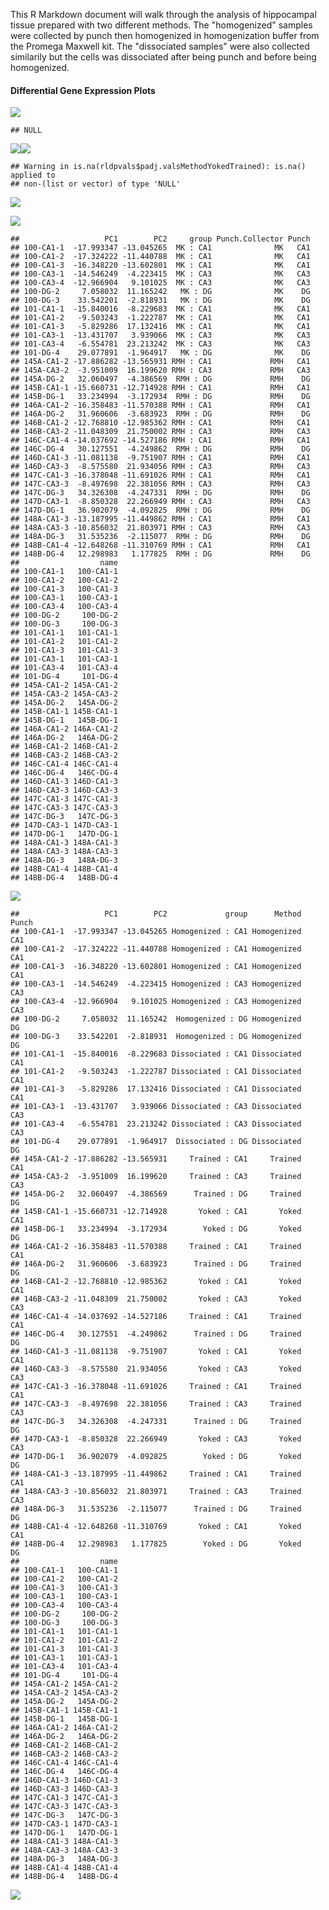 This R Markdown document will walk through the analysis of hippocampal tissue prepared with two different methods. The "homogenized" samples were collected by punch then homogenized in homogenization buffer from the Promega Maxwell kit. The "dissociated samples" were also collected similarily but the cells was dissociated after being punch and before being homogenized.

#### Differential Gene Expression Plots

![](../figures/DifferentialGeneExpressionAnalysis-1.png)

    ## NULL

![](../figures/DifferentialGeneExpressionAnalysis-2.png)![](../figures/DifferentialGeneExpressionAnalysis-3.png)

    ## Warning in is.na(rldpvals$padj.valsMethodYokedTrained): is.na() applied to
    ## non-(list or vector) of type 'NULL'

![](../figures/VennDiagram-1.png)

![](../figures/Heatmap100DEgenes-1.png)

    ##                   PC1        PC2     group Punch.Collector Punch
    ## 100-CA1-1  -17.993347 -13.045265  MK : CA1              MK   CA1
    ## 100-CA1-2  -17.324222 -11.440788  MK : CA1              MK   CA1
    ## 100-CA1-3  -16.348220 -13.602801  MK : CA1              MK   CA1
    ## 100-CA3-1  -14.546249  -4.223415  MK : CA3              MK   CA3
    ## 100-CA3-4  -12.966904   9.101025  MK : CA3              MK   CA3
    ## 100-DG-2     7.058032  11.165242   MK : DG              MK    DG
    ## 100-DG-3    33.542201  -2.818931   MK : DG              MK    DG
    ## 101-CA1-1  -15.840016  -8.229683  MK : CA1              MK   CA1
    ## 101-CA1-2   -9.503243  -1.222787  MK : CA1              MK   CA1
    ## 101-CA1-3   -5.829286  17.132416  MK : CA1              MK   CA1
    ## 101-CA3-1  -13.431707   3.939066  MK : CA3              MK   CA3
    ## 101-CA3-4   -6.554781  23.213242  MK : CA3              MK   CA3
    ## 101-DG-4    29.077891  -1.964917   MK : DG              MK    DG
    ## 145A-CA1-2 -17.886282 -13.565931 RMH : CA1             RMH   CA1
    ## 145A-CA3-2  -3.951009  16.199620 RMH : CA3             RMH   CA3
    ## 145A-DG-2   32.060497  -4.386569  RMH : DG             RMH    DG
    ## 145B-CA1-1 -15.660731 -12.714928 RMH : CA1             RMH   CA1
    ## 145B-DG-1   33.234994  -3.172934  RMH : DG             RMH    DG
    ## 146A-CA1-2 -16.358483 -11.570388 RMH : CA1             RMH   CA1
    ## 146A-DG-2   31.960606  -3.683923  RMH : DG             RMH    DG
    ## 146B-CA1-2 -12.768810 -12.985362 RMH : CA1             RMH   CA1
    ## 146B-CA3-2 -11.048309  21.750002 RMH : CA3             RMH   CA3
    ## 146C-CA1-4 -14.037692 -14.527186 RMH : CA1             RMH   CA1
    ## 146C-DG-4   30.127551  -4.249862  RMH : DG             RMH    DG
    ## 146D-CA1-3 -11.081138  -9.751907 RMH : CA1             RMH   CA1
    ## 146D-CA3-3  -8.575580  21.934056 RMH : CA3             RMH   CA3
    ## 147C-CA1-3 -16.378048 -11.691026 RMH : CA1             RMH   CA1
    ## 147C-CA3-3  -8.497698  22.381056 RMH : CA3             RMH   CA3
    ## 147C-DG-3   34.326308  -4.247331  RMH : DG             RMH    DG
    ## 147D-CA3-1  -8.850328  22.266949 RMH : CA3             RMH   CA3
    ## 147D-DG-1   36.902079  -4.092825  RMH : DG             RMH    DG
    ## 148A-CA1-3 -13.187995 -11.449862 RMH : CA1             RMH   CA1
    ## 148A-CA3-3 -10.856032  21.803971 RMH : CA3             RMH   CA3
    ## 148A-DG-3   31.535236  -2.115077  RMH : DG             RMH    DG
    ## 148B-CA1-4 -12.648268 -11.310769 RMH : CA1             RMH   CA1
    ## 148B-DG-4   12.298983   1.177825  RMH : DG             RMH    DG
    ##                  name
    ## 100-CA1-1   100-CA1-1
    ## 100-CA1-2   100-CA1-2
    ## 100-CA1-3   100-CA1-3
    ## 100-CA3-1   100-CA3-1
    ## 100-CA3-4   100-CA3-4
    ## 100-DG-2     100-DG-2
    ## 100-DG-3     100-DG-3
    ## 101-CA1-1   101-CA1-1
    ## 101-CA1-2   101-CA1-2
    ## 101-CA1-3   101-CA1-3
    ## 101-CA3-1   101-CA3-1
    ## 101-CA3-4   101-CA3-4
    ## 101-DG-4     101-DG-4
    ## 145A-CA1-2 145A-CA1-2
    ## 145A-CA3-2 145A-CA3-2
    ## 145A-DG-2   145A-DG-2
    ## 145B-CA1-1 145B-CA1-1
    ## 145B-DG-1   145B-DG-1
    ## 146A-CA1-2 146A-CA1-2
    ## 146A-DG-2   146A-DG-2
    ## 146B-CA1-2 146B-CA1-2
    ## 146B-CA3-2 146B-CA3-2
    ## 146C-CA1-4 146C-CA1-4
    ## 146C-DG-4   146C-DG-4
    ## 146D-CA1-3 146D-CA1-3
    ## 146D-CA3-3 146D-CA3-3
    ## 147C-CA1-3 147C-CA1-3
    ## 147C-CA3-3 147C-CA3-3
    ## 147C-DG-3   147C-DG-3
    ## 147D-CA3-1 147D-CA3-1
    ## 147D-DG-1   147D-DG-1
    ## 148A-CA1-3 148A-CA1-3
    ## 148A-CA3-3 148A-CA3-3
    ## 148A-DG-3   148A-DG-3
    ## 148B-CA1-4 148B-CA1-4
    ## 148B-DG-4   148B-DG-4

![](../figures/PCA-1.png)

    ##                   PC1        PC2             group      Method Punch
    ## 100-CA1-1  -17.993347 -13.045265 Homogenized : CA1 Homogenized   CA1
    ## 100-CA1-2  -17.324222 -11.440788 Homogenized : CA1 Homogenized   CA1
    ## 100-CA1-3  -16.348220 -13.602801 Homogenized : CA1 Homogenized   CA1
    ## 100-CA3-1  -14.546249  -4.223415 Homogenized : CA3 Homogenized   CA3
    ## 100-CA3-4  -12.966904   9.101025 Homogenized : CA3 Homogenized   CA3
    ## 100-DG-2     7.058032  11.165242  Homogenized : DG Homogenized    DG
    ## 100-DG-3    33.542201  -2.818931  Homogenized : DG Homogenized    DG
    ## 101-CA1-1  -15.840016  -8.229683 Dissociated : CA1 Dissociated   CA1
    ## 101-CA1-2   -9.503243  -1.222787 Dissociated : CA1 Dissociated   CA1
    ## 101-CA1-3   -5.829286  17.132416 Dissociated : CA1 Dissociated   CA1
    ## 101-CA3-1  -13.431707   3.939066 Dissociated : CA3 Dissociated   CA3
    ## 101-CA3-4   -6.554781  23.213242 Dissociated : CA3 Dissociated   CA3
    ## 101-DG-4    29.077891  -1.964917  Dissociated : DG Dissociated    DG
    ## 145A-CA1-2 -17.886282 -13.565931     Trained : CA1     Trained   CA1
    ## 145A-CA3-2  -3.951009  16.199620     Trained : CA3     Trained   CA3
    ## 145A-DG-2   32.060497  -4.386569      Trained : DG     Trained    DG
    ## 145B-CA1-1 -15.660731 -12.714928       Yoked : CA1       Yoked   CA1
    ## 145B-DG-1   33.234994  -3.172934        Yoked : DG       Yoked    DG
    ## 146A-CA1-2 -16.358483 -11.570388     Trained : CA1     Trained   CA1
    ## 146A-DG-2   31.960606  -3.683923      Trained : DG     Trained    DG
    ## 146B-CA1-2 -12.768810 -12.985362       Yoked : CA1       Yoked   CA1
    ## 146B-CA3-2 -11.048309  21.750002       Yoked : CA3       Yoked   CA3
    ## 146C-CA1-4 -14.037692 -14.527186     Trained : CA1     Trained   CA1
    ## 146C-DG-4   30.127551  -4.249862      Trained : DG     Trained    DG
    ## 146D-CA1-3 -11.081138  -9.751907       Yoked : CA1       Yoked   CA1
    ## 146D-CA3-3  -8.575580  21.934056       Yoked : CA3       Yoked   CA3
    ## 147C-CA1-3 -16.378048 -11.691026     Trained : CA1     Trained   CA1
    ## 147C-CA3-3  -8.497698  22.381056     Trained : CA3     Trained   CA3
    ## 147C-DG-3   34.326308  -4.247331      Trained : DG     Trained    DG
    ## 147D-CA3-1  -8.850328  22.266949       Yoked : CA3       Yoked   CA3
    ## 147D-DG-1   36.902079  -4.092825        Yoked : DG       Yoked    DG
    ## 148A-CA1-3 -13.187995 -11.449862     Trained : CA1     Trained   CA1
    ## 148A-CA3-3 -10.856032  21.803971     Trained : CA3     Trained   CA3
    ## 148A-DG-3   31.535236  -2.115077      Trained : DG     Trained    DG
    ## 148B-CA1-4 -12.648268 -11.310769       Yoked : CA1       Yoked   CA1
    ## 148B-DG-4   12.298983   1.177825        Yoked : DG       Yoked    DG
    ##                  name
    ## 100-CA1-1   100-CA1-1
    ## 100-CA1-2   100-CA1-2
    ## 100-CA1-3   100-CA1-3
    ## 100-CA3-1   100-CA3-1
    ## 100-CA3-4   100-CA3-4
    ## 100-DG-2     100-DG-2
    ## 100-DG-3     100-DG-3
    ## 101-CA1-1   101-CA1-1
    ## 101-CA1-2   101-CA1-2
    ## 101-CA1-3   101-CA1-3
    ## 101-CA3-1   101-CA3-1
    ## 101-CA3-4   101-CA3-4
    ## 101-DG-4     101-DG-4
    ## 145A-CA1-2 145A-CA1-2
    ## 145A-CA3-2 145A-CA3-2
    ## 145A-DG-2   145A-DG-2
    ## 145B-CA1-1 145B-CA1-1
    ## 145B-DG-1   145B-DG-1
    ## 146A-CA1-2 146A-CA1-2
    ## 146A-DG-2   146A-DG-2
    ## 146B-CA1-2 146B-CA1-2
    ## 146B-CA3-2 146B-CA3-2
    ## 146C-CA1-4 146C-CA1-4
    ## 146C-DG-4   146C-DG-4
    ## 146D-CA1-3 146D-CA1-3
    ## 146D-CA3-3 146D-CA3-3
    ## 147C-CA1-3 147C-CA1-3
    ## 147C-CA3-3 147C-CA3-3
    ## 147C-DG-3   147C-DG-3
    ## 147D-CA3-1 147D-CA3-1
    ## 147D-DG-1   147D-DG-1
    ## 148A-CA1-3 148A-CA1-3
    ## 148A-CA3-3 148A-CA3-3
    ## 148A-DG-3   148A-DG-3
    ## 148B-CA1-4 148B-CA1-4
    ## 148B-DG-4   148B-DG-4

![](../figures/PCA-2.png)
